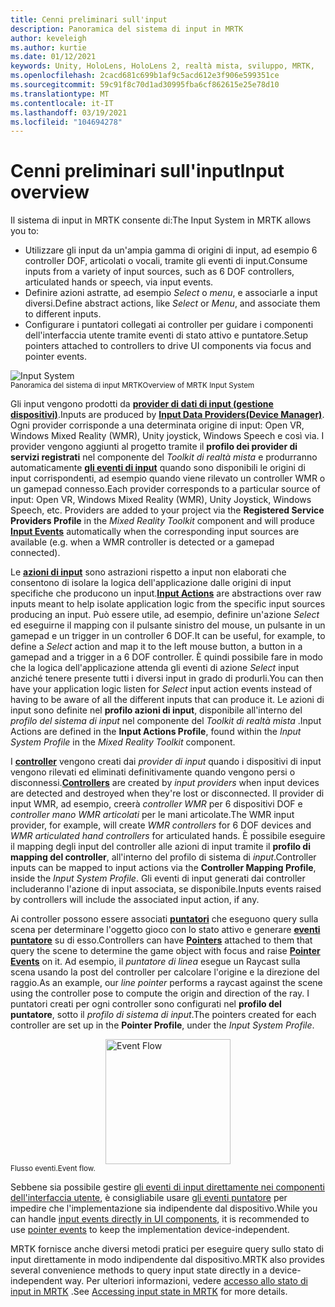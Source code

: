```yaml
---
title: Cenni preliminari sull'input
description: Panoramica del sistema di input in MRTK
author: keveleigh
ms.author: kurtie
ms.date: 01/12/2021
keywords: Unity, HoloLens, HoloLens 2, realtà mista, sviluppo, MRTK,
ms.openlocfilehash: 2cacd681c699b1af9c5acd612e3f906e599351ce
ms.sourcegitcommit: 59c91f8c70d1ad30995fba6cf862615e25e78d10
ms.translationtype: MT
ms.contentlocale: it-IT
ms.lasthandoff: 03/19/2021
ms.locfileid: "104694278"
---
```

# <a name="input-overview"></a><span data-ttu-id="401aa-104">Cenni preliminari sull'input</span><span class="sxs-lookup"><span data-stu-id="401aa-104">Input overview</span></span>

<span data-ttu-id="401aa-105">Il sistema di input in MRTK consente di:</span><span class="sxs-lookup"><span data-stu-id="401aa-105">The Input System in MRTK allows you to:</span></span>

- <span data-ttu-id="401aa-106">Utilizzare gli input da un'ampia gamma di origini di input, ad esempio 6 controller DOF, articolati o vocali, tramite gli eventi di input.</span><span class="sxs-lookup"><span data-stu-id="401aa-106">Consume inputs from a variety of input sources, such as 6 DOF controllers, articulated hands or speech, via input events.</span></span>
- <span data-ttu-id="401aa-107">Definire azioni astratte, ad esempio *Select* o *menu*, e associarle a input diversi.</span><span class="sxs-lookup"><span data-stu-id="401aa-107">Define abstract actions, like *Select* or *Menu*, and associate them to different inputs.</span></span>
- <span data-ttu-id="401aa-108">Configurare i puntatori collegati ai controller per guidare i componenti dell'interfaccia utente tramite eventi di stato attivo e puntatore.</span><span class="sxs-lookup"><span data-stu-id="401aa-108">Setup pointers attached to controllers to drive UI components via focus and pointer events.</span></span>

<img src="../images/input/MRTK_InputSystem.png" alt="Input System" style="display:block;margin-left:auto;margin-right:auto;">
<span data-ttu-id="401aa-109"><sup>Panoramica del sistema di input MRTK</sup></span><span class="sxs-lookup"><span data-stu-id="401aa-109"><sup>Overview of MRTK Input System</sup></span></span>

<span data-ttu-id="401aa-110">Gli input vengono prodotti da [**provider di dati di input (gestione dispositivi)**](input-providers.md).</span><span class="sxs-lookup"><span data-stu-id="401aa-110">Inputs are produced by [**Input Data Providers(Device Manager)**](input-providers.md).</span></span> <span data-ttu-id="401aa-111">Ogni provider corrisponde a una determinata origine di input: Open VR, Windows Mixed Reality (WMR), Unity joystick, Windows Speech e così via. I provider vengono aggiunti al progetto tramite il **profilo dei provider di servizi registrati** nel componente del *Toolkit di realtà mista* e produrranno automaticamente [**gli eventi di input**](input-events.md) quando sono disponibili le origini di input corrispondenti, ad esempio quando viene rilevato un controller WMR o un gamepad connesso.</span><span class="sxs-lookup"><span data-stu-id="401aa-111">Each provider corresponds to a particular source of input: Open VR, Windows Mixed Reality (WMR), Unity Joystick, Windows Speech, etc. Providers are added to your project via the **Registered Service Providers Profile** in the *Mixed Reality Toolkit* component and will produce [**Input Events**](input-events.md) automatically when the corresponding input sources are available (e.g. when a WMR controller is detected or a gamepad connected).</span></span>

<span data-ttu-id="401aa-112">Le [**azioni di input**](input-actions.md) sono astrazioni rispetto a input non elaborati che consentono di isolare la logica dell'applicazione dalle origini di input specifiche che producono un input.</span><span class="sxs-lookup"><span data-stu-id="401aa-112">[**Input Actions**](input-actions.md) are abstractions over raw inputs meant to help isolate application logic from the specific input sources producing an input.</span></span> <span data-ttu-id="401aa-113">Può essere utile, ad esempio, definire un'azione *Select* ed eseguirne il mapping con il pulsante sinistro del mouse, un pulsante in un gamepad e un trigger in un controller 6 DOF.</span><span class="sxs-lookup"><span data-stu-id="401aa-113">It can be useful, for example, to define a *Select* action and map it to the left mouse button, a button in a gamepad and a trigger in a 6 DOF controller.</span></span> <span data-ttu-id="401aa-114">È quindi possibile fare in modo che la logica dell'applicazione attenda gli eventi di azione *Select* input anziché tenere presente tutti i diversi input in grado di produrli.</span><span class="sxs-lookup"><span data-stu-id="401aa-114">You can then have your application logic listen for *Select* input action events instead of having to be aware of all the different inputs that can produce it.</span></span> <span data-ttu-id="401aa-115">Le azioni di input sono definite nel **profilo azioni di input**, disponibile all'interno del *profilo del sistema di input* nel componente del *Toolkit di realtà mista* .</span><span class="sxs-lookup"><span data-stu-id="401aa-115">Input Actions are defined in the **Input Actions Profile**, found within the *Input System Profile* in the *Mixed Reality Toolkit* component.</span></span>

<span data-ttu-id="401aa-116">I [**controller**](controllers.md) vengono creati dai *provider di input* quando i dispositivi di input vengono rilevati ed eliminati definitivamente quando vengono persi o disconnessi.</span><span class="sxs-lookup"><span data-stu-id="401aa-116">[**Controllers**](controllers.md) are created by *input providers* when input devices are detected and destroyed when they're lost or disconnected.</span></span> <span data-ttu-id="401aa-117">Il provider di input WMR, ad esempio, creerà *controller WMR* per 6 dispositivi DOF e *controller mano WMR articolati* per le mani articolate.</span><span class="sxs-lookup"><span data-stu-id="401aa-117">The WMR input provider, for example, will create *WMR controllers* for 6 DOF devices and *WMR articulated hand controllers* for articulated hands.</span></span> <span data-ttu-id="401aa-118">È possibile eseguire il mapping degli input del controller alle azioni di input tramite il **profilo di mapping del controller**, all'interno del profilo di sistema di *input*.</span><span class="sxs-lookup"><span data-stu-id="401aa-118">Controller inputs can be mapped to input actions via the **Controller Mapping Profile**, inside the *Input System Profile*.</span></span> <span data-ttu-id="401aa-119">Gli eventi di input generati dai controller includeranno l'azione di input associata, se disponibile.</span><span class="sxs-lookup"><span data-stu-id="401aa-119">Inputs events raised by controllers will include the associated input action, if any.</span></span>

<span data-ttu-id="401aa-120">Ai controller possono essere associati [**puntatori**](pointers.md) che eseguono query sulla scena per determinare l'oggetto gioco con lo stato attivo e generare [**eventi puntatore**](pointers.md#pointer-event-interfaces) su di esso.</span><span class="sxs-lookup"><span data-stu-id="401aa-120">Controllers can have [**Pointers**](pointers.md) attached to them that query the scene to determine the game object with focus and raise [**Pointer Events**](pointers.md#pointer-event-interfaces) on it.</span></span> <span data-ttu-id="401aa-121">Ad esempio, il *puntatore di linea* esegue un Raycast sulla scena usando la post del controller per calcolare l'origine e la direzione del raggio.</span><span class="sxs-lookup"><span data-stu-id="401aa-121">As an example, our *line pointer* performs a raycast against the scene using the controller pose to compute the origin and direction of the ray.</span></span> <span data-ttu-id="401aa-122">I puntatori creati per ogni controller sono configurati nel **profilo del puntatore**, sotto il *profilo di sistema di input*.</span><span class="sxs-lookup"><span data-stu-id="401aa-122">The pointers created for each controller are set up in the **Pointer Profile**, under the *Input System Profile*.</span></span>

<img src="../images/input/MRTK_Input_EventFlow.png" width="200px" alt="Event Flow" style="display:block;margin-left:auto;margin-right:auto;">
<span data-ttu-id="401aa-123"><sup>Flusso eventi.</sup></span><span class="sxs-lookup"><span data-stu-id="401aa-123"><sup>Event flow.</sup></span></span>

<span data-ttu-id="401aa-124">Sebbene sia possibile gestire [gli eventi di input direttamente nei componenti dell'interfaccia utente](input-events.md), è consigliabile usare [gli eventi puntatore](pointers.md#pointer-event-interfaces) per impedire che l'implementazione sia indipendente dal dispositivo.</span><span class="sxs-lookup"><span data-stu-id="401aa-124">While you can handle [input events directly in UI components](input-events.md), it is recommended to use [pointer events](pointers.md#pointer-event-interfaces) to keep the implementation device-independent.</span></span>

<span data-ttu-id="401aa-125">MRTK fornisce anche diversi metodi pratici per eseguire query sullo stato di input direttamente in modo indipendente dal dispositivo.</span><span class="sxs-lookup"><span data-stu-id="401aa-125">MRTK also provides several convenience methods to query input state directly in a device-independent way.</span></span> <span data-ttu-id="401aa-126">Per ulteriori informazioni, vedere [accesso allo stato di input in MRTK](input-state.md) .</span><span class="sxs-lookup"><span data-stu-id="401aa-126">See [Accessing input state in MRTK](input-state.md) for more details.</span></span>
